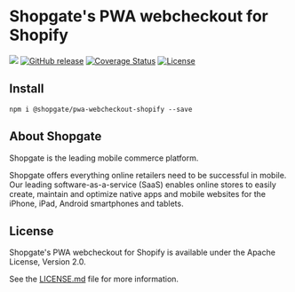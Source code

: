 # Shopgate's PWA webcheckout for Shopify

![](https://travis-ci.org/shopgate/pwa-webcheckout-shopify.svg?branch=master)
[![GitHub release](https://img.shields.io/github/release/shopgate/pwa-webcheckout-shopify.svg)]()
[![Coverage Status](https://coveralls.io/repos/github/shopgate/pwa-webcheckout-shopify/badge.svg?branch=master)](https://coveralls.io/github/shopgate/pwa-webcheckout-shopify?branch=master)
[![License](https://img.shields.io/badge/License-Apache%202.0-blue.svg)](https://opensource.org/licenses/Apache-2.0)

## Install

```
npm i @shopgate/pwa-webcheckout-shopify --save
```

## About Shopgate

Shopgate is the leading mobile commerce platform.

Shopgate offers everything online retailers need to be successful in mobile. Our leading
software-as-a-service (SaaS) enables online stores to easily create, maintain and optimize
native apps and mobile websites for the iPhone, iPad, Android smartphones and tablets.

## License

Shopgate's PWA webcheckout for Shopify is available under the Apache License, Version 2.0.

See the [LICENSE.md](./LICENSE.md) file for more information.
